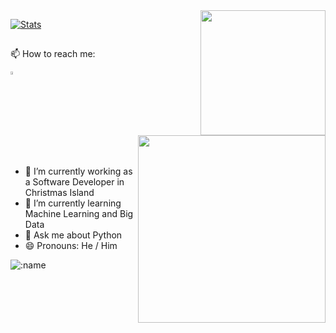<img align='right' src="https://media.giphy.com/media/M9gbBd9nbDrOTu1Mqx/giphy.gif" width="200">

 [![Stats](https://github-readme-stats.vercel.app/api?username=rokate&show_icons=true&theme=merko)](https://github-readme-stats.vercel.app/api?username=rokate&show_icons=true&theme=merko)
 
 <img align='right' src="https://i.ibb.co/tXpDqJ1/image.jpg" width="300">

<h2> </h2>
📫 How to reach me:   

<a href="mailto:rokate1990@gmail.com"> <img src="https://img.icons8.com/fluent/48/000000/gmail.png" width="3.5%"/> </a>
  - 🔭 I’m currently working as a Software Developer in Christmas Island
  - 🌱 I’m currently learning Machine Learning and Big Data
  - 💬 Ask me about Python
  - 😄 Pronouns: He / Him
  
 ![:name](https://count.getloli.com/get/@rokate?theme=gelbooru-h)
